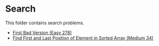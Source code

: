 # Search

This folder contains search problems.

* [First Bad Version (Easy 278)](/Search/first)
* [Find First and Last Position of Element in Sorted Array (Medium 34)](/Search/fl)
